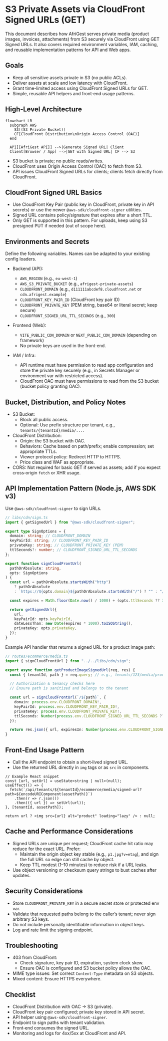 # S3 Private Assets via CloudFront Signed URLs (GET)

This document describes how AfriGest serves private media (product images, invoices, attachments) from S3 securely via CloudFront using GET Signed URLs. It also covers required environment variables, IAM, caching, and reusable implementation patterns for API and Web apps.

## Goals
- Keep all sensitive assets private in S3 (no public ACLs). 
- Deliver assets at scale and low latency with CloudFront.
- Grant time-limited access using CloudFront Signed URLs for GET.
- Simple, reusable API helpers and front‑end usage patterns.

## High‑Level Architecture
```mermaid
flowchart LR
  subgraph AWS
    S3[(S3 Private Bucket)]
    CF[CloudFront Distribution\nOrigin Access Control (OAC)]
  end

  API[[AfriGest API]] -->|Generate Signed URL| Client
  Client[Browser / App] -->|GET with Signed URL| CF --> S3
```

- S3 bucket is private; no public reads/writes.
- CloudFront uses Origin Access Control (OAC) to fetch from S3.
- API issues CloudFront Signed URLs for clients; clients fetch directly from CloudFront.

## CloudFront Signed URL Basics
- Use CloudFront Key Pair (public key in CloudFront, private key in API secrets) or use the newer `@aws-sdk/cloudfront-signer` utilities.
- Signed URL contains policy/signature that expires after a short TTL.
- Only GET is supported in this pattern. For uploads, keep using S3 presigned PUT if needed (out of scope here).

## Environments and Secrets
Define the following variables. Names can be adapted to your existing config loaders.

- Backend (API):
  - `AWS_REGION` (e.g., `eu-west-1`)
  - `AWS_S3_PRIVATE_BUCKET` (e.g., `afrigest-private-assets`)
  - `CLOUDFRONT_DOMAIN` (e.g., `d111111abcdef8.cloudfront.net` or `cdn.afrigest.example`)
  - `CLOUDFRONT_KEY_PAIR_ID` (CloudFront key pair ID)
  - `CLOUDFRONT_PRIVATE_KEY` (PEM string, base64 or literal secret; keep secure)
  - `CLOUDFRONT_SIGNED_URL_TTL_SECONDS` (e.g., `300`)

- Frontend (Web):
  - `VITE_PUBLIC_CDN_DOMAIN` or `NEXT_PUBLIC_CDN_DOMAIN` (depending on framework)
  - No private keys are used in the front‑end.

- IAM / Infra:
  - API runtime must have permission to read app configuration and store the private key securely (e.g., in Secrets Manager or environment var with restricted access).
  - CloudFront OAC must have permissions to read from the S3 bucket (bucket policy granting OAC).

## Bucket, Distribution, and Policy Notes
- S3 Bucket:
  - Block all public access.
  - Optional: Use prefix structure per tenant, e.g., `tenants/{tenantId}/media/...`.
- CloudFront Distribution:
  - Origin: the S3 bucket with OAC.
  - Behaviors: Cache based on path/prefix; enable compression; set appropriate TTLs.
  - Viewer protocol policy: Redirect HTTP to HTTPS.
  - Price class and WAF as appropriate.
- CORS: Not required for basic GET if served as assets; add if you expect cross‑origin `fetch` or XHR usage.

## API Implementation Pattern (Node.js, AWS SDK v3)
Use `@aws-sdk/cloudfront-signer` to sign URLs.

```ts
// libs/cdn/sign.ts
import { getSignedUrl } from "@aws-sdk/cloudfront-signer";

export type SignOptions = {
  domain: string; // CLOUDFRONT_DOMAIN
  keyPairId: string; // CLOUDFRONT_KEY_PAIR_ID
  privateKey: string; // CLOUDFRONT_PRIVATE_KEY (PEM)
  ttlSeconds?: number; // CLOUDFRONT_SIGNED_URL_TTL_SECONDS
};

export function signCloudFrontUrl(
  pathOrAbsolute: string,
  opts: SignOptions
) {
  const url = pathOrAbsolute.startsWith("http")
    ? pathOrAbsolute
    : `https://${opts.domain}${pathOrAbsolute.startsWith("/") ? "" : "/"}${pathOrAbsolute}`;

  const expires = Math.floor(Date.now() / 1000) + (opts.ttlSeconds ?? 300);

  return getSignedUrl({
    url,
    keyPairId: opts.keyPairId,
    dateLessThan: new Date(expires * 1000).toISOString(),
    privateKey: opts.privateKey,
  });
}
```

Example API handler that returns a signed URL for a product image path:

```ts
// routes/ecommerce/media.ts
import { signCloudFrontUrl } from "../../libs/cdn/sign";

export async function getProductImageSignedUrl(req, res) {
  const { tenantId, path } = req.query; // e.g., tenants/123/media/products/p1.jpg

  // Authorization & tenancy checks here
  // Ensure path is sanitized and belongs to the tenant

  const url = signCloudFrontUrl(`/${path}`, {
    domain: process.env.CLOUDFRONT_DOMAIN!,
    keyPairId: process.env.CLOUDFRONT_KEY_PAIR_ID!,
    privateKey: process.env.CLOUDFRONT_PRIVATE_KEY!,
    ttlSeconds: Number(process.env.CLOUDFRONT_SIGNED_URL_TTL_SECONDS ?? 300),
  });

  return res.json({ url, expiresIn: Number(process.env.CLOUDFRONT_SIGNED_URL_TTL_SECONDS ?? 300) });
}
```

## Front‑End Usage Pattern
- Call the API endpoint to obtain a short‑lived signed URL.
- Use the returned URL directly in `img` tags or as `src` in components.

```tsx
// Example React snippet
const [url, setUrl] = useState<string | null>(null);
useEffect(() => {
  fetch(`/api/tenants/${tenantId}/ecommerce/media/signed-url?path=${encodeURIComponent(assetPath)}`)
    .then(r => r.json())
    .then(({ url }) => setUrl(url));
}, [tenantId, assetPath]);

return url ? <img src={url} alt="product" loading="lazy" /> : null;
```

## Cache and Performance Considerations
- Signed URLs are unique per request; CloudFront cache hit ratio may reduce for the exact URL. Prefer:
  - Maintain the origin object key stable (e.g., `p1.jpg?v=etag`), and sign the full URL so edge can still cache by object.
  - Keep TTL modest (1–10 minutes) to reduce risk if a URL leaks.
- Use object versioning or checksum query strings to bust caches after updates.

## Security Considerations
- Store `CLOUDFRONT_PRIVATE_KEY` in a secure secret store or protected env var.
- Validate that requested paths belong to the caller’s tenant; never sign arbitrary S3 keys.
- Do not include personally identifiable information in object keys.
- Log and rate limit the signing endpoint.

## Troubleshooting
- 403 from CloudFront:
  - Check signature, key pair ID, expiration, system clock skew.
  - Ensure OAC is configured and S3 bucket policy allows the OAC.
- MIME type issues: Set correct `Content-Type` metadata on S3 objects.
- Mixed content: Ensure HTTPS everywhere.

## Checklist
- CloudFront Distribution with OAC -> S3 (private).
- CloudFront key pair configured; private key stored in API secret.
- API helper using `@aws-sdk/cloudfront-signer`.
- Endpoint to sign paths with tenant validation.
- Front‑end consumes the signed URL.
- Monitoring and logs for 4xx/5xx at CloudFront and API.

